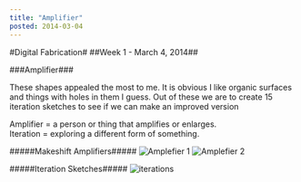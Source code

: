 ```yaml
---
title: "Amplifier"
posted: 2014-03-04
---
```


#Digital Fabrication#
##Week 1 - March 4, 2014##

###Amplifier###

These shapes appealed the most to me. It is obvious I like organic surfaces and things with holes in them I guess.
Out of these we are to create 15 iteration sketches  to see if we can make an improved version

Amplifier = a person or thing that amplifies or enlarges.  
Iteration =  exploring a different form of something.


#####Makeshift Amplifiers#####
![Amplefier 1](http://i.imgur.com/HY3vyYJ.jpg)
![Amplefier 2](http://i.imgur.com/wodwPLD.jpg?1)

#####Iteration Sketches#####
![iterations](http://i.imgur.com/fpFBsUl.jpg?1)


[1]: http://www.transmediale.de/
